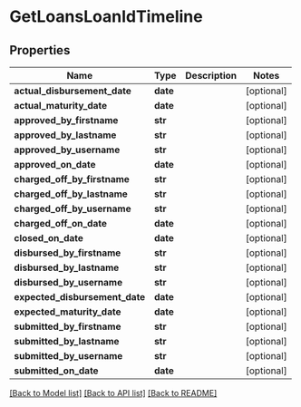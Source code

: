 # GetLoansLoanIdTimeline

## Properties
Name | Type | Description | Notes
------------ | ------------- | ------------- | -------------
**actual_disbursement_date** | **date** |  | [optional] 
**actual_maturity_date** | **date** |  | [optional] 
**approved_by_firstname** | **str** |  | [optional] 
**approved_by_lastname** | **str** |  | [optional] 
**approved_by_username** | **str** |  | [optional] 
**approved_on_date** | **date** |  | [optional] 
**charged_off_by_firstname** | **str** |  | [optional] 
**charged_off_by_lastname** | **str** |  | [optional] 
**charged_off_by_username** | **str** |  | [optional] 
**charged_off_on_date** | **date** |  | [optional] 
**closed_on_date** | **date** |  | [optional] 
**disbursed_by_firstname** | **str** |  | [optional] 
**disbursed_by_lastname** | **str** |  | [optional] 
**disbursed_by_username** | **str** |  | [optional] 
**expected_disbursement_date** | **date** |  | [optional] 
**expected_maturity_date** | **date** |  | [optional] 
**submitted_by_firstname** | **str** |  | [optional] 
**submitted_by_lastname** | **str** |  | [optional] 
**submitted_by_username** | **str** |  | [optional] 
**submitted_on_date** | **date** |  | [optional] 

[[Back to Model list]](../README.md#documentation-for-models) [[Back to API list]](../README.md#documentation-for-api-endpoints) [[Back to README]](../README.md)

